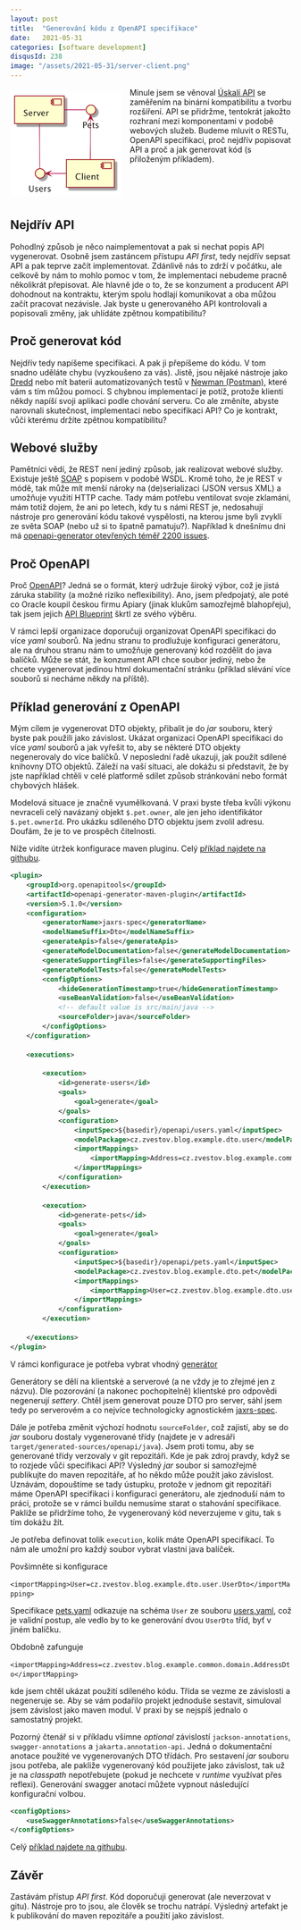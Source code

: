 ```yaml
---
layout: post
title:  "Generování kódu z OpenAPI specifikace"
date:   2021-05-31
categories: [software development]
disqusId: 238
image: "/assets/2021-05-31/server-client.png"
---
```


<div style="float: left; margin: 0.5em 1em 0.5em 0em; text-align: center;"><img src="/assets/2021-05-31/server-client.png" /></div>

Minule jsem se věnoval [Úskalí API](/software%20development/2021/04/28/uskali-API.html) se zaměřením na binární kompatibilitu a tvorbu rozšíření. API se přidržme, tentokrát jakožto rozhraní mezi komponentami v podobě webových služeb. Budeme mluvit o RESTu, OpenAPI specifikaci, proč nejdřív popisovat API a proč a jak generovat kód (s přiloženým příkladem).

<div style="clear:both"></div>
<!--more-->

## Nejdřív API

Pohodlný způsob je něco naimplementovat a pak si nechat popis API vygenerovat. Osobně jsem zastáncem přístupu _API first_, tedy nejdřív sepsat API a pak teprve začít implementovat. Zdánlivě nás to zdrží v počátku, ale celkově by nám to mohlo pomoc v tom, že implementaci nebudeme pracně několikrát přepisovat. Ale hlavně jde o to, že se konzument a producent API dohodnout na kontraktu, kterým spolu hodlají komunikovat a oba můžou začít pracovat nezávisle. Jak byste u generovaného API kontrolovali a popisovali změny, jak uhlídáte zpětnou kompatibilitu?

## Proč generovat kód

Nejdřív tedy napíšeme specifikaci. A pak ji přepíšeme do kódu. V tom snadno uděláte chybu (vyzkoušeno za vás). Jistě, jsou nějaké nástroje jako [Dredd](https://dredd.org/en/latest/) nebo mít baterii automatizovaných testů v [Newman (Postman)](https://learning.postman.com/docs/running-collections/using-newman-cli/command-line-integration-with-newman), které vám s tím můžou pomoci. S chybnou implementací je potíž, protože klienti někdy napíší svoji aplikaci podle chování serveru. Co ale změníte, abyste narovnali skutečnost, implementaci nebo specifikaci API? Co je kontrakt, vůči kterému držíte zpětnou kompatibilitu?

## Webové služby

Pamětníci vědí, že REST není jediný způsob, jak realizovat webové služby. Existuje ještě [SOAP](https://cs.wikipedia.org/wiki/SOAP) s popisem v podobě WSDL. Kromě toho, že je REST v módě, tak může mít menší nároky na (de)serializaci (JSON versus XML) a umožňuje využití HTTP cache. Tady mám potřebu ventilovat svoje zklamání, mám totiž dojem, že ani po letech, kdy tu s námi REST je, nedosahují nástroje pro generování kódu takové vyspělosti, na kterou jsme byli zvyklí ze světa SOAP (nebo už si to špatně pamatuju?). Například k dnešnímu dni má [openapi-generator otevřených téměř 2200 issues](https://github.com/OpenAPITools/openapi-generator/issues).

## Proč OpenAPI

Proč [OpenAPI](https://swagger.io/docs/specification/about/)? Jedná se o formát, který udržuje široký výbor, což je jistá záruka stability (a možné riziko neflexibility). Ano, jsem předpojatý, ale poté co Oracle koupil českou firmu Apiary (jinak klukům samozřejmě blahopřeju), tak jsem jejich [API Blueprint](https://apiblueprint.org/) škrtl ze svého výběru.

V rámci lepší organizace doporučuji organizovat OpenAPI specifikaci do více _yaml_ souborů. Na jednu stranu to prodlužuje konfiguraci generátoru, ale na druhou stranu nám to umožňuje generovaný kód rozdělit do java balíčků. Může se stát, že konzument API chce soubor jediný, nebo že chcete vygenerovat jedinou html dokumentační stránku (příklad slévání více souborů si necháme někdy na příště).

## Příklad generování z OpenAPI

Mým cílem je vygenerovat DTO objekty, přibalit je do _jar_ souboru, který byste pak použili jako závislost. Ukázat organizaci OpenAPI specifikaci do více _yaml_ souborů a jak vyřešit to, aby se některé DTO objekty negenerovaly do více balíčků. V neposlední řadě ukazuji, jak použít sdílené knihovny DTO objektů. Záleží na vaší situaci, ale dokážu si představit, že by jste například chtěli v celé platformě sdílet způsob stránkování nebo formát chybových hlášek.

Modelová situace je značně vyumělkovaná. V praxi byste třeba kvůli výkonu nevraceli celý navázaný objekt `$.pet.owner`, ale jen jeho identifikátor `$.pet.ownerId`. Pro ukázku sdíleného DTO objektu jsem zvolil adresu. Doufám, že je to ve prospěch čitelnosti.

Níže vidíte útržek konfigurace maven pluginu. Celý [příklad najdete na githubu](https://github.com/banterCZ/blog-example-openapi-generator).

```xml
<plugin>
    <groupId>org.openapitools</groupId>
    <artifactId>openapi-generator-maven-plugin</artifactId>
    <version>5.1.0</version>
    <configuration>
        <generatorName>jaxrs-spec</generatorName>
        <modelNameSuffix>Dto</modelNameSuffix>
        <generateApis>false</generateApis>
        <generateModelDocumentation>false</generateModelDocumentation>
        <generateSupportingFiles>false</generateSupportingFiles>
        <generateModelTests>false</generateModelTests>
        <configOptions>
            <hideGenerationTimestamp>true</hideGenerationTimestamp>
            <useBeanValidation>false</useBeanValidation>
            <!-- default value is src/main/java -->
            <sourceFolder>java</sourceFolder>
        </configOptions>
    </configuration>

    <executions>

        <execution>
            <id>generate-users</id>
            <goals>
                <goal>generate</goal>
            </goals>
            <configuration>
                <inputSpec>${basedir}/openapi/users.yaml</inputSpec>
                <modelPackage>cz.zvestov.blog.example.dto.user</modelPackage>
                <importMappings>
                    <importMapping>Address=cz.zvestov.blog.example.common.domain.AddressDto</importMapping>
                </importMappings>
            </configuration>
        </execution>

        <execution>
            <id>generate-pets</id>
            <goals>
                <goal>generate</goal>
            </goals>
            <configuration>
                <inputSpec>${basedir}/openapi/pets.yaml</inputSpec>
                <modelPackage>cz.zvestov.blog.example.dto.pet</modelPackage>
                <importMappings>
                    <importMapping>User=cz.zvestov.blog.example.dto.user.UserDto</importMapping>
                </importMappings>
            </configuration>
        </execution>

    </executions>
</plugin>
```

V rámci konfigurace je potřeba vybrat vhodný [generátor](https://github.com/OpenAPITools/openapi-generator/tree/master/docs/generators)

Generátory se dělí na klientské a serverové (a ne vždy je to zřejmé jen z názvu). Dle pozorování (a nakonec pochopitelně) klientské pro odpovědi negenerují _settery_. Chtěl jsem generovat pouze DTO pro server, sáhl jsem tedy po serverovém a co nejvíce technologicky agnostickém [jaxrs-spec](https://github.com/OpenAPITools/openapi-generator/blob/master/docs/generators/jaxrs-spec.md).

Dále je potřeba změnit výchozí hodnotu `sourceFolder`, což zajistí, aby se do _jar_ souboru dostaly vygenerované třídy (najdete je v adresáři `target/generated-sources/openapi/java`). Jsem proti tomu, aby se generované třídy verzovaly v git repozitáři. Kde je pak zdroj pravdy, když se to rozjede vůči specifikaci API? Výsledný _jar_ soubor si samozřejmě publikujte do maven repozitáře, ať ho někdo může použít jako závislost. Uznávám, dopouštíme se tady ústupku, protože v jednom git repozitáři máme OpenAPI specifikaci i konfiguraci generátoru, ale zjednoduší nám to práci, protože se v rámci buildu nemusíme starat o stahování specifikace. Pakliže se přidržíme toho, že vygenerovaný kód neverzujeme v gitu, tak s tím dokážu žít.

Je potřeba definovat tolik `execution`, kolik máte OpenAPI specifikací. To nám ale umožní pro každý soubor vybrat vlastní java balíček.

Povšimněte si konfigurace

`<importMapping>User=cz.zvestov.blog.example.dto.user.UserDto</importMapping>`

Specifikace [pets.yaml](https://github.com/banterCZ/blog-example-openapi-generator/blob/develop/blog-example-openapi-generator-dto/openapi/pets.yaml) odkazuje na schéma `User` ze souboru [users.yaml](https://github.com/banterCZ/blog-example-openapi-generator/blob/develop/blog-example-openapi-generator-dto/openapi/users.yaml), což je validní postup, ale vedlo by to ke generování dvou `UserDto` tříd, byť v jiném balíčku.

Obdobně zafunguje

`<importMapping>Address=cz.zvestov.blog.example.common.domain.AddressDto</importMapping>`

kde jsem chtěl ukázat použití sdíleného kódu. Třída se vezme ze závislosti a negeneruje se. Aby se vám podařilo projekt jednoduše sestavit, simuloval jsem závislost jako maven modul. V praxi by se nejspíš jednalo o samostatný projekt.

Pozorný čtenář si v příkladu všimne _optional_ závislostí `jackson-annotations`, `swagger-annotations` a `jakarta.annotation-api`. Jedná o dokumentační anotace použité ve vygenerovaných DTO třídách. Pro sestavení _jar_ souboru jsou potřeba, ale pakliže vygenerovaný kód použijete jako závislost, tak už je na _classpath_ nepotřebujete (pokud je nechcete v _runtime_ využívat přes reflexi).
Generování swagger anotací můžete vypnout následující konfigurační volbou.
```xml
<configOptions>
    <useSwaggerAnnotations>false</useSwaggerAnnotations>
</configOptions>
```

Celý [příklad najdete na githubu](https://github.com/banterCZ/blog-example-openapi-generator).

## Závěr

Zastávám přístup _API first_. Kód doporučuji generovat (ale neverzovat v gitu). Nástroje pro to jsou, ale člověk se trochu natrápí. Výsledný artefakt je k publikování do maven repozitáře a použití jako závislost.
